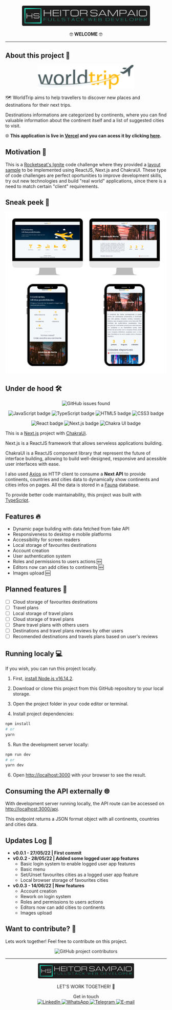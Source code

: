 <p align="center">
  <img src="readme_assets/hs.png" alt="Heitor Sampaio" width="400"/>
</p>

<p align="center">
  🤓 <strong>WELCOME</strong> 🤓
</p>

---

## About this project 🔎

<p align="center">
  <img src="public/logo.png" alt="World Trip" width="300"/>
</p>

🗺 WorldTrip aims to help travellers to discover new places and destinations for their next trips.

Destinations informations are categorized by continents, where you can find valuable information about the continent itself and a list of suggested cities to visit.

🌐 **This application is live in [Vercel](https://vercel.com/) and you can acess it by clicking [here](https://worldtrip-hs.vercel.app/).**

## Motivation 💪

This is a [Rocketseat's Ignite](https://www.rocketseat.com.br/ignite) code challenge where they provided a [layout sample](<https://www.figma.com/file/LoWnp5LHd4e81nBM3cCo56/Desafio-1-M%C3%B3dulo-4-ReactJS-(Copy)?node-id=0%3A1>) to be implemented using ReactJS, Next.js and ChakraUI.
These type of code challenges are perfect oportunities to improve development skills, try out new technologies and build "real world" applications, since there is a need to match certain "client" requirements.

## Sneak peek 👀

<div align="center">
  <img src="readme_assets/screens-mock.png" alt="Pages screens shots"/>
</div>

## Under de hood 🛠

<p align="center">
  <img src="https://img.shields.io/github/issues/heitor-sampaio/worldtrip?style=for-the-badge" alt="GitHub issues found">
</p>

<p align="center">
  <img src="https://img.shields.io/badge/javascript-%23323330.svg?style=for-the-badge&logo=javascript&logoColor=%23F7DF1E" alt="JavaScript badge">
  <img src="https://img.shields.io/badge/typescript-%23007ACC.svg?style=for-the-badge&logo=typescript&logoColor=white" alt="TypeScript badge">
  <img src="https://img.shields.io/badge/html5-%23E34F26.svg?style=for-the-badge&logo=html5&logoColor=white" alt="HTML5 badge">
  <img src="https://img.shields.io/badge/css3-%231572B6.svg?style=for-the-badge&logo=css3&logoColor=white" alt="CSS3 badge">
</p>
<p align="center">
  <img src="https://img.shields.io/badge/react-%2320232a.svg?style=for-the-badge&logo=react&logoColor=%2361DAFB" alt="React badge">
  <img src="https://img.shields.io/badge/Next-black?style=for-the-badge&logo=next.js&logoColor=white" alt="Next.js badge">
  <img src="https://img.shields.io/badge/chakra-%234ED1C5.svg?style=for-the-badge&logo=chakraui&logoColor=white" alt="Chakra UI badge">
<p>

This is a [Next.js](https://nextjs.org/) project with [ChakraUi](https://chakra-ui.com/).

Next.js is a ReactJS framework that allows serveless applications building.

ChakraUI is a ReactJS component library that represent the future of interface building, allowing to build well-designed, responsive and acessible user interfaces with ease.

I also used [Axios](https://axios-http.com/) as HTTP client to consume a **Next API** to provide continents, countries and cities data to dynamically show continents and cities infos on pages.
All the data is stored in a [Fauna](https://fauna.com/) database.

To provide better code maintainability, this project was built with [TypeScript](https://www.typescriptlang.org/).

## Features 🔥

- Dynamic page building with data fetched from fake API
- Responsiveness to desktop e mobile platforms
- Accessibility for screen readers
- Local storage of favourites destinations
- Account creation
- User authentication system
- Roles and permissions to users actions 🆕
- Editors now can add cities to continents 🆕
- Images upload 🆕

## Planned features 🧭

- [ ] Cloud storage of favourites destinations
- [ ] Travel plans
- [ ] Local storage of travel plans
- [ ] Cloud storage of travel plans
- [ ] Share travel plans with others users
- [ ] Destinations and travel plans reviews by other users
- [ ] Recomended destinations and travels plans based on user's reviews

## Running localy 💻

If you wish, you can run this project locally.

1. First, [install Node.js v16.14.2](https://nodejs.org/download/release/v16.14.2/).

2. Download or clone this project from this GitHub repository to your local storage.

3. Open the project folder in your code editor or terminal.

4. Install project dependencies:

```bash
npm install
# or
yarn
```

5. Run the development server locally:

```bash
npm run dev
# or
yarn dev
```

6. Open [http://localhost:3000](http://localhost:3000) with your browser to see the result.

## Consuming the API externally 🌐

With development server running locally, the API route can be accessed on [http://localhost:3000/api](http://localhost:3000/api/hello).

This endpoint returns a JSON format object with all continents, countries and cities data.

## Updates Log 📝

- **v0.0.1 - 27/05/22 | First commit**
- **v0.0.2 - 28/05/22 | Added some logged user app features**
  - Basic login system to enable logged user app features
  - Basic menu
  - Set/Unset favourites cities as a logged user app feature
  - Local browser storage of favourites cities
- **v0.0.3 - 14/06/22 | New features**
  - Account creation
  - Rework on login system
  - Roles and permissions to users actions
  - Editors now can add cities to continents
  - Images upload

## Want to contribute? 🚀

Lets work together! Feel free to contribute on this project.

<p align="center">
  <img src="https://img.shields.io/github/contributors/heitor-sampaio/worldtrip?style=for-the-badge&color=brightgreen" alt="GitHub project contributors"/>
</p>

---

<p align="center">
  <img src="readme_assets/hs.png" alt="Heitor Sampaio" width="300" alt="Heitor Sampaio"/>
</p>
<p align="center">
LET'S WORK TOGETHER! 🤝
</P>
<p align="center">
  Get in touch<br/>
  <a href="https://www.linkedin.com/in/heitor-sampaio/">
    <img src="https://img.shields.io/badge/linkedin-%230077B5.svg?style=for-the-badge&logo=linkedin&logoColor=white" alt="LinkedIn"/>
  </a>
  <a href="https://api.whatsapp.com/send?phone=5548991543707">
    <img src="https://img.shields.io/badge/WhatsApp-25D366?style=for-the-badge&logo=whatsapp&logoColor=white" alt="WhatsApp"/>
  </a>
  <a href="https://t.me/HeitorSampaio">
    <img src="https://img.shields.io/badge/Telegram-2CA5E0?style=for-the-badge&logo=telegram&logoColor=white" alt="Telegram"/>
  </a>
  <a href="mailto:heitorosampaio@gmail.com">
    <img src="https://img.shields.io/badge/Gmail-D14836?style=for-the-badge&logo=gmail&logoColor=white" alt="E-mail"/>
  </a>
</p>
